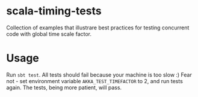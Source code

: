 # scala-timing-tests

Collection of examples that illustrare best practices for testing concurrent code with global time scale factor. 

# Usage

Run `sbt test`. All tests should fail because your machine is too slow :) Fear not - set environment variable `AKKA_TEST_TIMEFACTOR` to 2, and run tests again. The tests, being more patient, will pass. 

